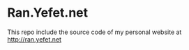 Ran.Yefet.net
==================

This repo include the source code of my personal website at http://ran.yefet.net

